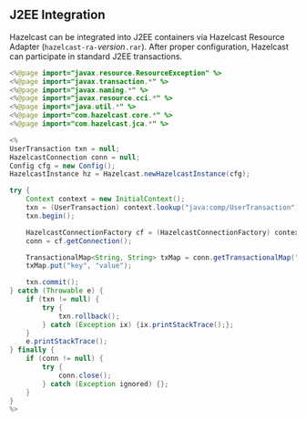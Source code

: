 

## J2EE Integration

Hazelcast can be integrated into J2EE containers via Hazelcast Resource Adapter (`hazelcast-ra-`*version*`.rar`). After proper configuration, Hazelcast can participate in standard J2EE transactions.

```java
<%@page import="javax.resource.ResourceException" %>
<%@page import="javax.transaction.*" %>
<%@page import="javax.naming.*" %>
<%@page import="javax.resource.cci.*" %>
<%@page import="java.util.*" %>
<%@page import="com.hazelcast.core.*" %>
<%@page import="com.hazelcast.jca.*" %>

<%
UserTransaction txn = null;
HazelcastConnection conn = null;
Config cfg = new Config();
HazelcastInstance hz = Hazelcast.newHazelcastInstance(cfg);

try {
    Context context = new InitialContext();
    txn = (UserTransaction) context.lookup("java:comp/UserTransaction");
    txn.begin();

    HazelcastConnectionFactory cf = (HazelcastConnectionFactory) context.lookup ("java:comp/env/HazelcastCF");
    conn = cf.getConnection();

    TransactionalMap<String, String> txMap = conn.getTransactionalMap("default");
    txMap.put("key", "value");

    txn.commit();
} catch (Throwable e) {
    if (txn != null) {
        try {
            txn.rollback();
        } catch (Exception ix) {ix.printStackTrace();};
    }
    e.printStackTrace();
} finally {
    if (conn != null) {
        try {
            conn.close();
        } catch (Exception ignored) {};
    }
}
%>
```

